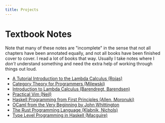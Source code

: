 ```yaml
---
title: Projects
---
```


# Textbook Notes

Note that many of these notes are "incomplete" in the sense that not all
chapters have been annotated equally, and not all books have been finished cover
to cover. I read a lot of books that way. Usually I take notes where I *don't*
understand something and need the extra help of working through things out
loud. 

- [A Tutorial Introduction to the Lambda Calculus (Rojas)](/projects/tilc/00)
- [Category Theory for Programmers (Milewski)](/projects/ctfp/00)
- [Introduction to Lambda Calculus (Barendregt, Barendsen)](/projects/lcbb/00)
- [Practical Vim (Neil)](/projects/pvim/00)
- [Haskell Programming from First Principles (Allen, Moronuki)](/projects/hpfp/00)
- [OCaml from the Very Beginning by John Whittington](/projects/ofvb/00)
- [The Rust Programming Language (Klabnik, Nichols)](/projects/trpl/00)
- [Type Level Programming in Haskell (Macguire)](/projects/tlph/00)


